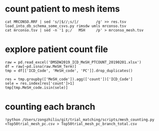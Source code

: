 # count patient to mesh items
```umls
cat MRCONSO.RRF | sed 's/|$//;s/|/        /g' >> res.tsv
load_into_db_schema_some_csvs.py rimsdw umls mrconso.tsv
cat mrconso.tsv | sed -n '1 p;/   MSH     /p' > mrconso_mesh.tsv
```

# explore patient count file
```ipython
raw = pd.read_excel('DMSDW2019_ICD_MeSH_PTCOUNT_20190201.xlsx')
df = raw[~pd.isna(raw.MeSH_Term)]
tmp = df[['ICD_Code', 'MeSH_code', 'PC']].drop_duplicates()

res = tmp.groupby(['MeSH_code']).agg(['count'])['ICD_Code']
sele = res.index[res['count']>1]
tmp[tmp.MeSH_code.isin(sele)]
```
# counting each branch
```
!python /Users/zongzhiliu/git/trial_matching/scripts/mesh_counting.py <Top50trial_mesh_pc.csv > Top50trial_mesh_pc_branch_total.csv
```
